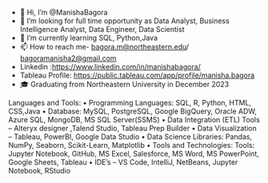 - 👋 Hi, I’m @ManishaBagora
- 👀 I’m looking for full time opportunity as Data Analyst, Business Intelligence Analyst, Data Engineer, Data Scientist
- 🌱 I’m currently learning SQL, Python,Java
- 📫 How to reach me- bagora.m@northeastern.edu/ bagoramanisha2@gmail.com
- Linkedin :https://www.linkedin.com/in/manishabagora/
- Tableau Profile: https://public.tableau.com/app/profile/manisha.bagora
- 🎓 Graduating from Northeastern University in December 2023

Languages and Tools:
• Programming Languages: SQL, R, Python, HTML, CSS,Java
• Database: MySQL, PostgreSQL, Google BigQuery, Oracle ADW, Azure SQL, MongoDB, MS SQL 
 Server(SSMS)
• Data Integration (ETL) Tools – Alteryx designer ,Talend Studio, Tableau Prep Builder 
• Data Visualization – Tableau, PowerBI, Google Data Studio 
• Data Science Libraries: Pandas, NumPy, Seaborn, Scikit-Learn, Matplotlib
• Tools and Technologies: Tools: Jupyter Notebook, GitHub, MS Excel, Salesforce, MS Word, MS 
 PowerPoint, Google Sheets, Tableau
• IDE’s – VS Code, IntelliJ, NetBeans, Jupyter Notebook, RStudio              

<!---
ManishaBagora/ManishaBagora is a ✨ special ✨ repository because its `README.md` (this file) appears on your GitHub profile.
You can click the Preview link to take a look at your changes.
--->
